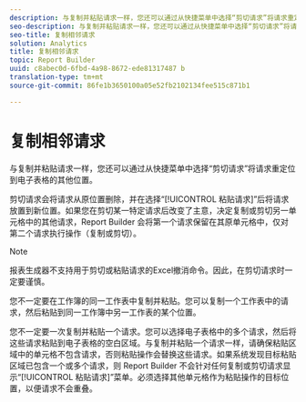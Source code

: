 ```yaml
---
description: 与复制并粘贴请求一样，您还可以通过从快捷菜单中选择“剪切请求”将请求重定位到电子表格的其他位置。
seo-description: 与复制并粘贴请求一样，您还可以通过从快捷菜单中选择“剪切请求”将请求重定位到电子表格的其他位置。
seo-title: 复制相邻请求
solution: Analytics
title: 复制相邻请求
topic: Report Builder
uuid: c8abec0d-6fbd-4a98-8672-ede81317487 b
translation-type: tm+mt
source-git-commit: 86fe1b3650100a05e52fb2102134fee515c871b1

---
```



# 复制相邻请求

与复制并粘贴请求一样，您还可以通过从快捷菜单中选择“剪切请求”将请求重定位到电子表格的其他位置。

剪切请求会将请求从原位置删除，并在选择“[!UICONTROL 粘贴请求]”后将请求放置到新位置。如果您在剪切某一特定请求后改变了主意，决定复制或剪切另一单元格中的其他请求，Report Builder 会将第一个请求保留在其原单元格中，仅对第二个请求执行操作（复制或剪切）。

>[!NOTE]
>
>报表生成器不支持用于剪切或粘贴请求的Excel撤消命令。因此，在剪切请求时一定要谨慎。

您不一定要在工作簿的同一工作表中复制并粘贴。您可以复制一个工作表中的请求，然后粘贴到同一工作簿中另一工作表的某个位置。

您不一定要一次复制并粘贴一个请求。您可以选择电子表格中的多个请求，然后将这些请求粘贴到电子表格的空白区域。与复制并粘贴一个请求一样，请确保粘贴区域中的单元格不包含请求，否则粘贴操作会替换这些请求。如果系统发现目标粘贴区域已包含一个或多个请求，则 Report Builder 不会针对任何复制或剪切请求显示“[!UICONTROL 粘贴请求]”菜单。必须选择其他单元格作为粘贴操作的目标位置，以便请求不会重叠。
